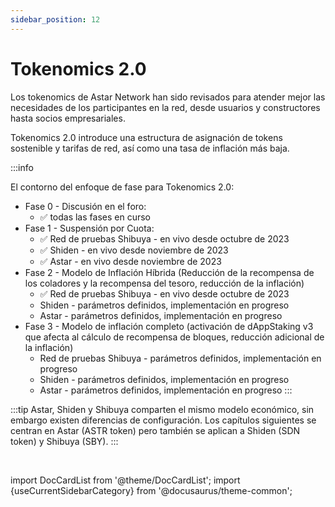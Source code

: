 ```yaml
---
sidebar_position: 12
---
```


# Tokenomics 2.0

Los tokenomics de Astar Network han sido revisados para atender mejor las necesidades de los participantes en la red, desde usuarios y constructores hasta socios empresariales.

Tokenomics 2.0 introduce una estructura de asignación de tokens sostenible y tarifas de red, así como una tasa de inflación más baja.

:::info

El contorno del enfoque de fase para Tokenomics 2.0:

- Fase 0 - Discusión en el foro:
  - ✅ todas las fases en curso
- Fase 1 - Suspensión por Cuota:
  - ✅ Red de pruebas Shibuya - en vivo desde octubre de 2023
  - ✅ Shiden - en vivo desde noviembre de 2023
  - ✅ Astar - en vivo desde noviembre de 2023
- Fase 2 - Modelo de Inflación Híbrida (Reducción de la recompensa de los coladores y la recompensa del tesoro, reducción de la inflación)
  - ✅ Red de pruebas Shibuya - en vivo desde octubre de 2023
  - Shiden - parámetros definidos, implementación en progreso
  - Astar - parámetros definidos, implementación en progreso
- Fase 3 - Modelo de inflación completo (activación de dAppStaking v3 que afecta al cálculo de recompensa de bloques, reducción adicional de la inflación)
  - Red de pruebas Shibuya - parámetros definidos, implementación en progreso
  - Shiden - parámetros definidos, implementación en progreso
  - Astar - parámetros definidos, implementación en progreso
    :::

:::tip
Astar, Shiden y Shibuya comparten el mismo modelo económico, sin embargo existen diferencias de configuración. Los capítulos siguientes se centran en Astar (ASTR token) pero también se aplican a Shiden (SDN token) y Shibuya (SBY).
:::

<br/>

import DocCardList from '@theme/DocCardList';
import {useCurrentSidebarCategory} from '@docusaurus/theme-common';

<DocCardList items={useCurrentSidebarCategory().items}/>
